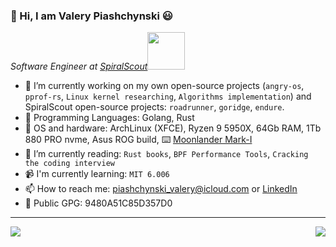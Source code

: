 ### 👋 Hi, I am Valery Piashchynski 😃

<p><em>Software Engineer at <a href="https://spiralscout.com">SpiralScout</a><img src="https://media.giphy.com/media/WUlplcMpOCEmTGBtBW/giphy.gif" width="60"> 
</em></p>


- 🔭 I’m currently working on my own open-source projects (`angry-os`, `pprof-rs`, `Linux kernel researching`, `Algorithms implementation`) and SpiralScout open-source projects: `roadrunner`, `goridge`, `endure`.
- :rocket: Programming Languages: Golang, Rust
- 💾 OS and hardware: ArchLinux (XFCE), Ryzen 9 5950X, 64Gb RAM, 1Tb 880 PRO nvme, Asus ROG build, ⌨️ [Moonlander Mark-I](https://www.zsa.io/moonlander/)
- 🌱 I’m currently reading: `Rust books`, `BPF Performance Tools`, `Cracking the coding interview`
- 📹 I'm currently learning: `MIT 6.006`
- 📫 How to reach me: piashchynski_valery@icloud.com or [LinkedIn](https://linkedin.com/in/0xdev)  
- 🔑 Public GPG: 9480A51C85D357D0
------
<img align='left' src="https://github-readme-stats.vercel.app/api?username=48d90782&show_icons=true&count_private=true&theme=gruvbox&include_all_commits=true&line_height=27">
<img align='right' src="https://github-readme-stats.vercel.app/api/top-langs/?username=48d90782&theme=gruvbox&count_private=true&include_all_commits=true">
